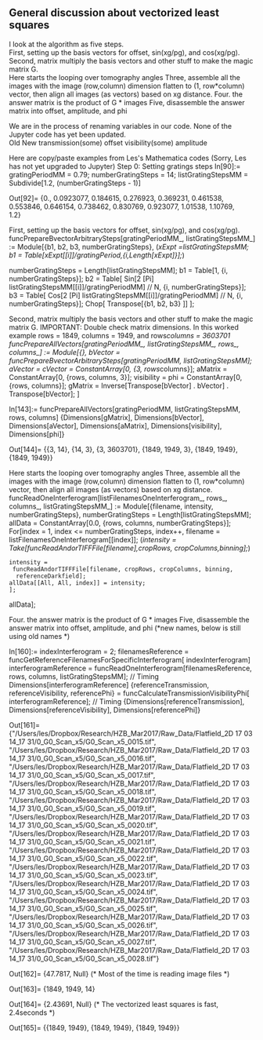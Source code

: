 ## General discussion about vectorized least squares

I look at the algorithm as five steps.  
First, setting up the basis vectors for offset, sin(xg/pg), and cos(xg/pg).  
Second, matrix multiply the basis vectors and other stuff to make the magic matrix G.  
Here starts the looping over tomography angles
Three, assemble all the images with the image (row,column) dimension flatten to (1, row*column) vector, then align all images (as vectors) based on xg distance. 
Four.  the answer matrix is the product of G * images
Five, disassemble the answer matrix into offset, amplitude, and phi

We are in the process of renaming variables in our code.  None of the Jupyter code has yet been updated.  
Old                                 New
transmission(some)         offset
visibility(some)                amplitude


Here are copy/paste examples from Les's Mathematica codes (Sorry, Les has not yet upgraded to Jupyter)
Step 0:  Setting gratings steps
In[90]:= gratingPeriodMM = 0.79;
numberGratingSteps = 14;
listGratingStepsMM = Subdivide[1.2, (numberGratingSteps - 1)]

Out[92]= {0., 0.0923077, 0.184615, 0.276923, 0.369231, 0.461538, \
0.553846, 0.646154, 0.738462, 0.830769, 0.923077, 1.01538, 1.10769, \
1.2}

First, setting up the basis vectors for offset, sin(xg/pg), and cos(xg/pg).
funcPrepareBvectorArbitrarySteps[gratingPeriodMM_, 
   listGratingStepsMM_] := Module[{b1, b2, b3, numberGratingSteps},
   (*xExpt =listGratingStepsMM;
   b1 = Table[xExpt[[i]]/gratingPeriod,{i,Length[xExpt]}];*)
   
   numberGratingSteps = Length[listGratingStepsMM];
   b1 = Table[1, {i, numberGratingSteps}];
   b2 = Table[
     Sin[2 \[Pi] listGratingStepsMM[[i]]/gratingPeriodMM] // N, {i, 
      numberGratingSteps}];
   b3 = Table[
     Cos[2 \[Pi] listGratingStepsMM[[i]]/gratingPeriodMM] // N, {i, 
      numberGratingSteps}];
   Chop[ Transpose[{b1, b2, b3} ]] ];
   
   
   
Second, matrix multiply the basis vectors and other stuff to make the magic matrix G.  IMPORTANT: Double check matrix dimensions.  In this worked example rows = 1849, columns = 1949, and rows*columns = 3603701
funcPrepareAllVectors[gratingPeriodMM_, listGratingStepsMM_, rows_, 
  columns_] := Module[{},
  bVector = 
   funcPrepareBvectorArbitrarySteps[gratingPeriodMM, 
    listGratingStepsMM];
  aVector = cVector = ConstantArray[0, {3, rows*columns}];
  aMatrix =  ConstantArray[0, {rows, columns, 3}];
  visibility = phi = ConstantArray[0, {rows, columns}];
  gMatrix = 
   Inverse[Transpose[bVector] . bVector] . Transpose[bVector];  ]
   
In[143]:= funcPrepareAllVectors[gratingPeriodMM, listGratingStepsMM, \
rows, columns]
{Dimensions[gMatrix], Dimensions[bVector], Dimensions[aVector], 
 Dimensions[aMatrix], Dimensions[visibility], Dimensions[phi]}

Out[144]= {{3, 14}, {14, 3}, {3, 3603701}, {1849, 1949, 3}, {1849, 
  1949}, {1849, 1949}}
   

Here starts the looping over tomography angles
Three, assemble all the images with the image (row,column) dimension flatten to (1, row*column) vector, then align all images (as vectors) based on xg distance. 
funcReadOneInterferogram[listFilenamesOneInterferogram_, rows_, 
   columns_, listGratingStepsMM_] := 
  Module[{filename, intensity, numberGratingSteps},
   numberGratingSteps = Length[listGratingStepsMM];
   allData = ConstantArray[0.0, {rows, columns, numberGratingSteps}];
   For[index = 1, index <= numberGratingSteps, index++,
    filename = listFilenamesOneInterferogram[[index]];
    (*intensity = Take[funcReadAndorTIFFFile[filename],cropRows,
    cropColumns,binning];*)
    
    intensity = 
     funcReadAndorTIFFFile[filename, cropRows, cropColumns, binning, 
      referenceDarkfield];
    allData[[All, All, index]] = intensity;
    ];  
   allData];
   
   
Four.  the answer matrix is the product of G * images
Five, disassemble the answer matrix into offset, amplitude, and phi  (*new names, below is still using old names *)

In[160]:= indexInterferogram = 2;
filenamesReference = 
 funcGetReferenceFilenamesForSpecificInterferogram[
  indexInterferogram]
interferogramReference = 
   funcReadOneInterferogram[filenamesReference, rows, columns, 
    listGratingStepsMM]; // Timing
Dimensions[interferogramReference]
{referenceTransmission, referenceVisibility, referencePhi} = 
   funcCalculateTransmissionVisibilityPhi[
    interferogramReference]; // Timing
{Dimensions[referenceTransmission], Dimensions[referenceVisibility], 
 Dimensions[referencePhi]}

Out[161]= \
{"/Users/les/Dropbox/Research/HZB_Mar2017/Raw_Data/Flatfield_2D 17 03 \
14_17 31/0_G0_Scan_x5/G0_Scan_x5_0015.tif", \
"/Users/les/Dropbox/Research/HZB_Mar2017/Raw_Data/Flatfield_2D 17 03 \
14_17 31/0_G0_Scan_x5/G0_Scan_x5_0016.tif", \
"/Users/les/Dropbox/Research/HZB_Mar2017/Raw_Data/Flatfield_2D 17 03 \
14_17 31/0_G0_Scan_x5/G0_Scan_x5_0017.tif", \
"/Users/les/Dropbox/Research/HZB_Mar2017/Raw_Data/Flatfield_2D 17 03 \
14_17 31/0_G0_Scan_x5/G0_Scan_x5_0018.tif", \
"/Users/les/Dropbox/Research/HZB_Mar2017/Raw_Data/Flatfield_2D 17 03 \
14_17 31/0_G0_Scan_x5/G0_Scan_x5_0019.tif", \
"/Users/les/Dropbox/Research/HZB_Mar2017/Raw_Data/Flatfield_2D 17 03 \
14_17 31/0_G0_Scan_x5/G0_Scan_x5_0020.tif", \
"/Users/les/Dropbox/Research/HZB_Mar2017/Raw_Data/Flatfield_2D 17 03 \
14_17 31/0_G0_Scan_x5/G0_Scan_x5_0021.tif", \
"/Users/les/Dropbox/Research/HZB_Mar2017/Raw_Data/Flatfield_2D 17 03 \
14_17 31/0_G0_Scan_x5/G0_Scan_x5_0022.tif", \
"/Users/les/Dropbox/Research/HZB_Mar2017/Raw_Data/Flatfield_2D 17 03 \
14_17 31/0_G0_Scan_x5/G0_Scan_x5_0023.tif", \
"/Users/les/Dropbox/Research/HZB_Mar2017/Raw_Data/Flatfield_2D 17 03 \
14_17 31/0_G0_Scan_x5/G0_Scan_x5_0024.tif", \
"/Users/les/Dropbox/Research/HZB_Mar2017/Raw_Data/Flatfield_2D 17 03 \
14_17 31/0_G0_Scan_x5/G0_Scan_x5_0025.tif", \
"/Users/les/Dropbox/Research/HZB_Mar2017/Raw_Data/Flatfield_2D 17 03 \
14_17 31/0_G0_Scan_x5/G0_Scan_x5_0026.tif", \
"/Users/les/Dropbox/Research/HZB_Mar2017/Raw_Data/Flatfield_2D 17 03 \
14_17 31/0_G0_Scan_x5/G0_Scan_x5_0027.tif", \
"/Users/les/Dropbox/Research/HZB_Mar2017/Raw_Data/Flatfield_2D 17 03 \
14_17 31/0_G0_Scan_x5/G0_Scan_x5_0028.tif"}

Out[162]= {47.7817, Null}   (* Most of the time is reading image files *)

Out[163]= {1849, 1949, 14}

Out[164]= {2.43691, Null}   (* The vectorized least squares is fast, 2.4seconds *)

Out[165]= {{1849, 1949}, {1849, 1949}, {1849, 1949}}
   
